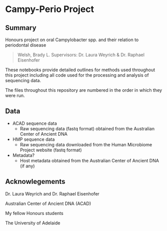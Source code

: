 Campy-Perio Project
===================

## Summary
Honours project on oral Campylobacter spp. and their relation to periodontal disease

> Welsh, Brady L.
> Supervisors: Dr. Laura Weyrich & Dr. Raphael Eisenhofer

These notebooks provide detailed outlines for methods used throughout this project 
including all code used for the processing and analysis of sequencing data.

The files throughout this repository are numbered in the order in which they were
run.


## Data
* ACAD sequence data
  * Raw sequencing data (fastq format) obtained from the Australian Center of
    Ancient DNA
* HMP sequence data
  * Raw sequencing data downloaded from the Human Microbiome Project website
    (fastq format)
* Metadata?
  * Host metadata obtained from the Australian Center of Ancient DNA (if any)

## Acknowlegements
Dr. Laura Weyrich and Dr. Raphael Eisenhofer

Australian Center of Ancient DNA (ACAD)

My fellow Honours students

The University of Adelaide
